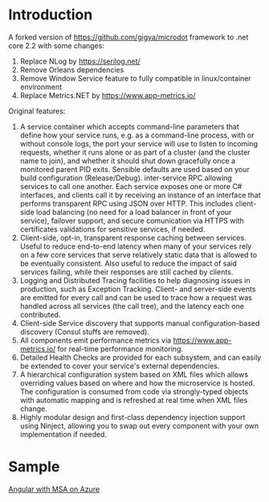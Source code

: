 # Introduction

A forked version of https://github.com/gigya/microdot framework to .net core 2.2 with some changes:

1. Replace NLog by https://serilog.net/
2. Remove Orleans dependencies
3. Remove Window Service feature to fully compatible in linux/container environment
4. Replace Metrics.NET by https://www.app-metrics.io/


Original features:

1. A service container which accepts command-line parameters that define how your service runs, e.g. as a command-line process, with or without console logs, the port your service will use to listen to incoming requests, whether it runs alone or as part of a cluster (and the cluster name to join), and whether it should shut down gracefully once a monitored parent PID exits. Sensible defaults are used based on your build configuration (Release/Debug).
inter-service RPC allowing services to call one another. Each service exposes one or more C# interfaces, and clients call it by receiving an instance of an interface that performs transparent RPC using JSON over HTTP. This includes client-side load balancing (no need for a load balancer in front of your service), failover support, and secure comunication via HTTPS with certificates validations for sensitive services, if needed.
2. Client-side, opt-in, transparent response caching between services. Useful to reduce end-to-end latency when many of your services rely on a few core services that serve relatively static data that is allowed to be eventually consistent. Also useful to reduce the impact of said services failing, while their responses are still cached by clients.
3. Logging and Distributed Tracing facilities to help diagnosing issues in production, such as Exception Tracking. Client- and server-side events are emitted for every call and can be used to trace how a request was handled across all services (the call tree), and the latency each one contributed.
4. Client-side Service discovery that supports manual configuration-based discovery (Consul stuffs are removed).
5. All components emit performance metrics via https://www.app-metrics.io/ for real-time performance monitoring.
6. Detailed Health Checks are provided for each subsystem, and can easily be extended to cover your service's external dependencies.
7. A hierarchical configuration system based on XML files which allows overriding values based on where and how the microservice is hosted. The configuration is consumed from code via strongly-typed objects with automatic mapping and is refreshed at real time when XML files change.
8. Highly modular design and first-class dependency injection support using Ninject, allowing you to swap out every component with your own implementation if needed.

# Sample

[Angular with MSA on Azure](https://github.com/quinvit/microcore/tree/master/Sample/Angular)
